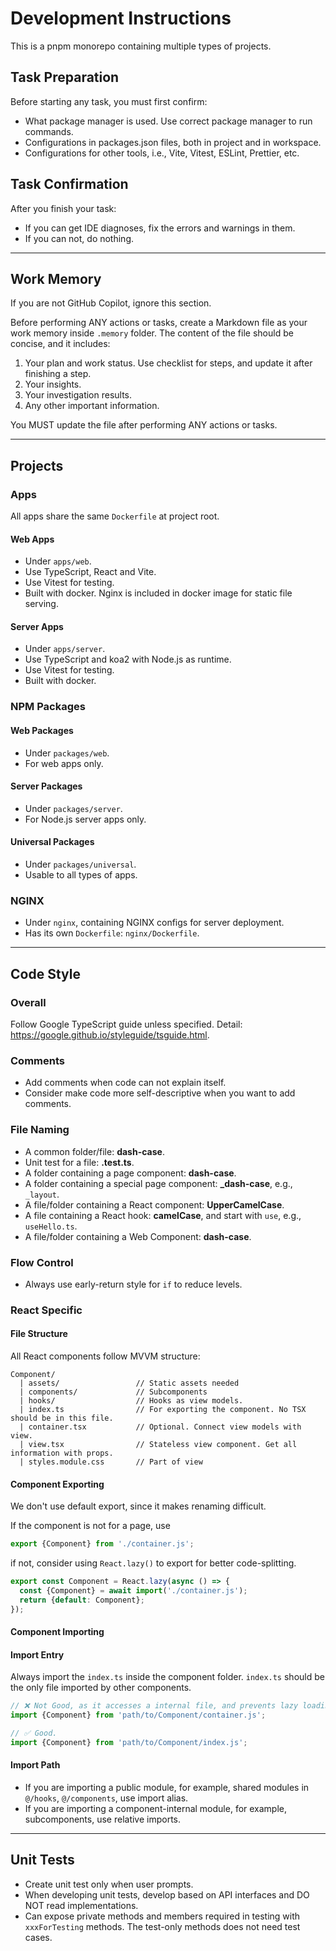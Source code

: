 # Development Instructions

This is a pnpm monorepo containing multiple types of projects.

## Task Preparation

Before starting any task, you must first confirm:

- What package manager is used. Use correct package manager to run commands.
- Configurations in packages.json files, both in project and in workspace.
- Configurations for other tools, i.e., Vite, Vitest, ESLint, Prettier, etc.

## Task Confirmation

After you finish your task:

- If you can get IDE diagnoses, fix the errors and warnings in them.
- If you can not, do nothing.

---

## Work Memory

If you are not GitHub Copilot, ignore this section.

Before performing ANY actions or tasks, create a Markdown file as your work memory inside `.memory` folder. The content
of the file should be concise, and it includes:

1. Your plan and work status. Use checklist for steps, and update it after finishing a step.
2. Your insights.
3. Your investigation results.
4. Any other important information.

You MUST update the file after performing ANY actions or tasks.

---

## Projects

### Apps

All apps share the same `Dockerfile` at project root.

#### Web Apps

- Under `apps/web`.
- Use TypeScript, React and Vite.
- Use Vitest for testing.
- Built with docker. Nginx is included in docker image for static file serving.

#### Server Apps

- Under `apps/server`.
- Use TypeScript and koa2 with Node.js as runtime.
- Use Vitest for testing.
- Built with docker.

### NPM Packages

#### Web Packages

- Under `packages/web`.
- For web apps only.

#### Server Packages

- Under `packages/server`.
- For Node.js server apps only.

#### Universal Packages

- Under `packages/universal`.
- Usable to all types of apps.

### NGINX

- Under `nginx`, containing NGINX configs for server deployment.
- Has its own `Dockerfile`: `nginx/Dockerfile`.

---

## Code Style

### Overall

Follow Google TypeScript guide unless specified. Detail: <https://google.github.io/styleguide/tsguide.html>.

### Comments

- Add comments when code can not explain itself.
- Consider make code more self-descriptive when you want to add comments.

### File Naming

- A common folder/file: **dash-case**.
- Unit test for a file: **<file-name>.test.ts**.
- A folder containing a page component: **dash-case**.
- A folder containing a special page component: **\_dash-case**, e.g., `_layout`.
- A file/folder containing a React component: **UpperCamelCase**.
- A file containing a React hook: **camelCase**, and start with `use`, e.g., `useHello.ts`.
- A file/folder containing a Web Component: **dash-case**.

### Flow Control

- Always use early-return style for `if` to reduce levels.

### React Specific

#### File Structure

All React components follow MVVM structure:

```text
Component/
  | assets/                 // Static assets needed
  | components/             // Subcomponents
  | hooks/                  // Hooks as view models.
  | index.ts                // For exporting the component. No TSX should be in this file.
  | container.tsx           // Optional. Connect view models with view.
  | view.tsx                // Stateless view component. Get all information with props.
  | styles.module.css       // Part of view
```

#### Component Exporting

We don't use default export, since it makes renaming difficult.

If the component is not for a page, use

```typescript
export {Component} from './container.js';
```

if not, consider using `React.lazy()` to export for better code-splitting.

```typescript
export const Component = React.lazy(async () => {
  const {Component} = await import('./container.js');
  return {default: Component};
});
```

#### Component Importing

#### Import Entry

Always import the `index.ts` inside the component folder. `index.ts` should be the only file imported by other
components.

```typescript
// ❌ Not Good, as it accesses a internal file, and prevents lazy loading.
import {Component} from 'path/to/Component/container.js';

// ✅ Good.
import {Component} from 'path/to/Component/index.js';
```

#### Import Path

- If you are importing a public module, for example, shared modules in `@/hooks`, `@/components`, use import alias.
- If you are importing a component-internal module, for example, subcomponents, use relative imports.

---

## Unit Tests

- Create unit test only when user prompts.
- When developing unit tests, develop based on API interfaces and DO NOT read implementations.
- Can expose private methods and members required in testing with `xxxForTesting` methods. The test-only methods does
  not need test cases.
